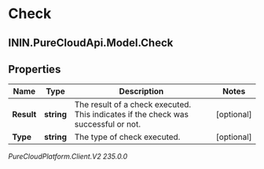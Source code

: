 # Check

## ININ.PureCloudApi.Model.Check

## Properties

|Name | Type | Description | Notes|
|------------ | ------------- | ------------- | -------------|
| **Result** | **string** | The result of a check executed. This indicates if the check was successful or not. | [optional] |
| **Type** | **string** | The type of check executed. | [optional] |



_PureCloudPlatform.Client.V2 235.0.0_
